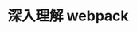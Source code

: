 <!--
 * @Descripttion: 
 * @version: 
 * @Author: chao
 * @Date: 2019-08-09 10:16:58
 * @LastEditors: chao
 * @LastEditTime: 2019-08-09 10:17:17
 -->
# 深入理解 webpack